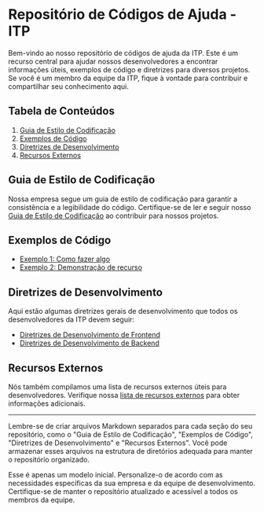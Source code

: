 # Repositório de Códigos de Ajuda - ITP

Bem-vindo ao nosso repositório de códigos de ajuda da ITP. Este é um recurso central para ajudar nossos desenvolvedores a encontrar informações úteis, exemplos de código e diretrizes para diversos projetos. Se você é um membro da equipe da ITP, fique à vontade para contribuir e compartilhar seu conhecimento aqui.

## Tabela de Conteúdos

1. [Guia de Estilo de Codificação](#guia-de-estilo-de-codificacao)
2. [Exemplos de Código](#exemplos-de-codigo)
3. [Diretrizes de Desenvolvimento](#diretrizes-de-desenvolvimento)
4. [Recursos Externos](#recursos-externos)

## Guia de Estilo de Codificação

Nossa empresa segue um guia de estilo de codificação para garantir a consistência e a legibilidade do código. Certifique-se de ler e seguir nosso [Guia de Estilo de Codificação](estilo-de-codificacao.md) ao contribuir para nossos projetos.

## Exemplos de Código

- [Exemplo 1: Como fazer algo](exemplos/exemplo1.md)
- [Exemplo 2: Demonstração de recurso](exemplos/exemplo2.md)

## Diretrizes de Desenvolvimento

Aqui estão algumas diretrizes gerais de desenvolvimento que todos os desenvolvedores da ITP devem seguir:

- [Diretrizes de Desenvolvimento de Frontend](diretrizes/desenvolvimento-frontend.md)
- [Diretrizes de Desenvolvimento de Backend](diretrizes/desenvolvimento-backend.md)

## Recursos Externos

Nós também compilamos uma lista de recursos externos úteis para desenvolvedores. Verifique nossa [lista de recursos externos](recursos-externos.md) para obter informações adicionais.

---

Lembre-se de criar arquivos Markdown separados para cada seção do seu repositório, como o "Guia de Estilo de Codificação", "Exemplos de Código", "Diretrizes de Desenvolvimento" e "Recursos Externos". Você pode armazenar esses arquivos na estrutura de diretórios adequada para manter o repositório organizado.

Esse é apenas um modelo inicial. Personalize-o de acordo com as necessidades específicas da sua empresa e da equipe de desenvolvimento. Certifique-se de manter o repositório atualizado e acessível a todos os membros da equipe.
